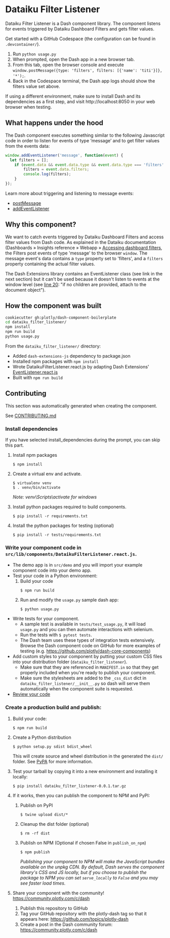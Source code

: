# Dataiku Filter Listener

Dataiku Filter Listener is a Dash component library. The component listens for events triggered by Dataiku Dashboard Filters and gets filter values.

Get started with a GitHub Codespace (the configuration can be found in `.devcontainer/`).
1. Run `python usage.py`
2. When prompted, open the Dash app in a new browser tab.
3. From this tab, open the browser console and execute `window.postMessage({type: 'filters', filters: [{'name': 'titi'}]}, '*');`.
4. Back in the Codespace terminal, the Dash app logs should show the filters value set above.

If using a different environment, make sure to install Dash and its dependencies as a first step, and visit http://localhost:8050 in your web browser when testing.

## What happens under the hood

The Dash component executes something similar to the following Javascript code in order to listen for events of type ‘message’ and to get filter values from the events data:

```js
window.addEventListener('message', function(event) {
  let filters = [];
    if (event.data && event.data.type && event.data.type === 'filters' && event.data.filters) {
        filters = event.data.filters;
        console.log(filters);
    }
});
```

Learn more about triggering and listening to message events:

* [postMessage](https://developer.mozilla.org/en-US/docs/Web/API/Window/postMessage)
* [addEventListener](https://developer.mozilla.org/en-US/docs/Web/API/EventTarget/addEventListener)


## Why this component?

We want to catch events triggered by Dataiku Dashboard Filters and access filter values from Dash code. As explained in the Dataiku documentation (Dashboards » Insights reference » Webapp » [Accessing dashboard filters](https://doc.dataiku.com/dss/latest/dashboards/insights/webapp.html#accessing-dashboard-filters), the Filters post events of type 'message' to the browser `window`. The message event's data contains a `type` property set to 'filters', and a `filters` property containing the actual filter values.

The Dash Extensions library contains an EventListener class (see link in the next section) but it can't be used because it doesn't listen to events at the window level (see [line 20](https://github.com/emilhe/dash-extensions/blob/57c350d861ed484c6210faefcf51d0ff99ee304d/src/lib/components/EventListener.react.js#L20): "if no children are provided, attach to the document object").

## How the component was built

```bash
cookiecutter gh:plotly/dash-component-boilerplate
cd dataiku_filter_listener/
npm install
npm run build
python usage.py
```

From the `dataiku_filter_listener/` directory:

* Added `dash-extensions-js` dependency to package.json
* Installed npm packages with `npm install`
* Wrote DataikuFilterListener.react.js by adapting Dash Extensions' [EventListener.react.js](https://github.com/emilhe/dash-extensions/blob/57c350d861ed484c6210faefcf51d0ff99ee304d/src/lib/components/EventListener.react.js#L8)
* Built with `npm run build`

## Contributing

This section was automatically generated when creating the component.

See [CONTRIBUTING.md](./CONTRIBUTING.md)

### Install dependencies

If you have selected install_dependencies during the prompt, you can skip this part.

1. Install npm packages
    ```
    $ npm install
    ```
2. Create a virtual env and activate.
    ```
    $ virtualenv venv
    $ . venv/bin/activate
    ```
    _Note: venv\Scripts\activate for windows_

3. Install python packages required to build components.
    ```
    $ pip install -r requirements.txt
    ```
4. Install the python packages for testing (optional)
    ```
    $ pip install -r tests/requirements.txt
    ```

### Write your component code in `src/lib/components/DataikuFilterListener.react.js`.

- The demo app is in `src/demo` and you will import your example component code into your demo app.
- Test your code in a Python environment:
    1. Build your code
        ```
        $ npm run build
        ```
    2. Run and modify the `usage.py` sample dash app:
        ```
        $ python usage.py
        ```
- Write tests for your component.
    - A sample test is available in `tests/test_usage.py`, it will load `usage.py` and you can then automate interactions with selenium.
    - Run the tests with `$ pytest tests`.
    - The Dash team uses these types of integration tests extensively. Browse the Dash component code on GitHub for more examples of testing (e.g. https://github.com/plotly/dash-core-components)
- Add custom styles to your component by putting your custom CSS files into your distribution folder (`dataiku_filter_listener`).
    - Make sure that they are referenced in `MANIFEST.in` so that they get properly included when you're ready to publish your component.
    - Make sure the stylesheets are added to the `_css_dist` dict in `dataiku_filter_listener/__init__.py` so dash will serve them automatically when the component suite is requested.
- [Review your code](./review_checklist.md)

### Create a production build and publish:

1. Build your code:
    ```
    $ npm run build
    ```
2. Create a Python distribution
    ```
    $ python setup.py sdist bdist_wheel
    ```
    This will create source and wheel distribution in the generated the `dist/` folder.
    See [PyPA](https://packaging.python.org/guides/distributing-packages-using-setuptools/#packaging-your-project)
    for more information.

3. Test your tarball by copying it into a new environment and installing it locally:
    ```
    $ pip install dataiku_filter_listener-0.0.1.tar.gz
    ```

4. If it works, then you can publish the component to NPM and PyPI:
    1. Publish on PyPI
        ```
        $ twine upload dist/*
        ```
    2. Cleanup the dist folder (optional)
        ```
        $ rm -rf dist
        ```
    3. Publish on NPM (Optional if chosen False in `publish_on_npm`)
        ```
        $ npm publish
        ```
        _Publishing your component to NPM will make the JavaScript bundles available on the unpkg CDN. By default, Dash serves the component library's CSS and JS locally, but if you choose to publish the package to NPM you can set `serve_locally` to `False` and you may see faster load times._

5. Share your component with the community! https://community.plotly.com/c/dash
    1. Publish this repository to GitHub
    2. Tag your GitHub repository with the plotly-dash tag so that it appears here: https://github.com/topics/plotly-dash
    3. Create a post in the Dash community forum: https://community.plotly.com/c/dash
